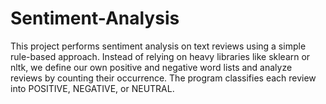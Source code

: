 # Sentiment-Analysis
This project performs sentiment analysis on text reviews using a simple rule-based approach. Instead of relying on heavy libraries like sklearn or nltk, we define our own positive and negative word lists and analyze reviews by counting their occurrence.  The program classifies each review into POSITIVE, NEGATIVE, or NEUTRAL.
